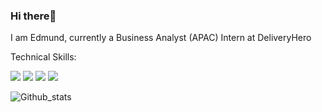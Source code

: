 ### Hi there👋
I am Edmund, currently a Business Analyst (APAC) Intern at DeliveryHero 


Technical Skills:

<img src="https://img.shields.io/badge/-Python-3776AB?logo=Python&logoColor=fff"> <img src="https://img.shields.io/badge/-SQL-CC2927?logo=Microsoft SQL Server&logoColor=fff"> <img src="https://img.shields.io/badge/-R-276DC3?logo=R&logoColor=fff"> <img src="https://img.shields.io/badge/-Tableau-E97627?logo=Tableau&logoColor=fff">

![Github_stats](https://github-readme-stats.vercel.app/api?username=kohweijie97&count_private=true&show_icons=true&theme=radical)
